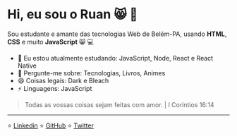 # Hi, eu sou o Ruan :smile_cat: :wave:

Sou estudante e amante das tecnologias Web de Belém-PA, usando **HTML**, **CSS** e muito **JavaScript** :smile_cat: 💻

- 🌱 Eu estou atualmente estudando: JavaScript, Node, React e React Native
- 💬 Pergunte-me sobre: Tecnologias, Livros, Animes
- 😄 Coisas legais: Dark e Bleach
-  ⚡ Linguagens: JavaScript


> Todas as vossas coisas sejam feitas com amor. | I Coríntios 16:14

---
⭐️ [Linkedin](https://www.linkedin.com/in/ruan-valente)
⭐️ [GitHub](https://github.com/ruanvalente)
⭐️ [Twitter](https://twitter.com/ruantux)


